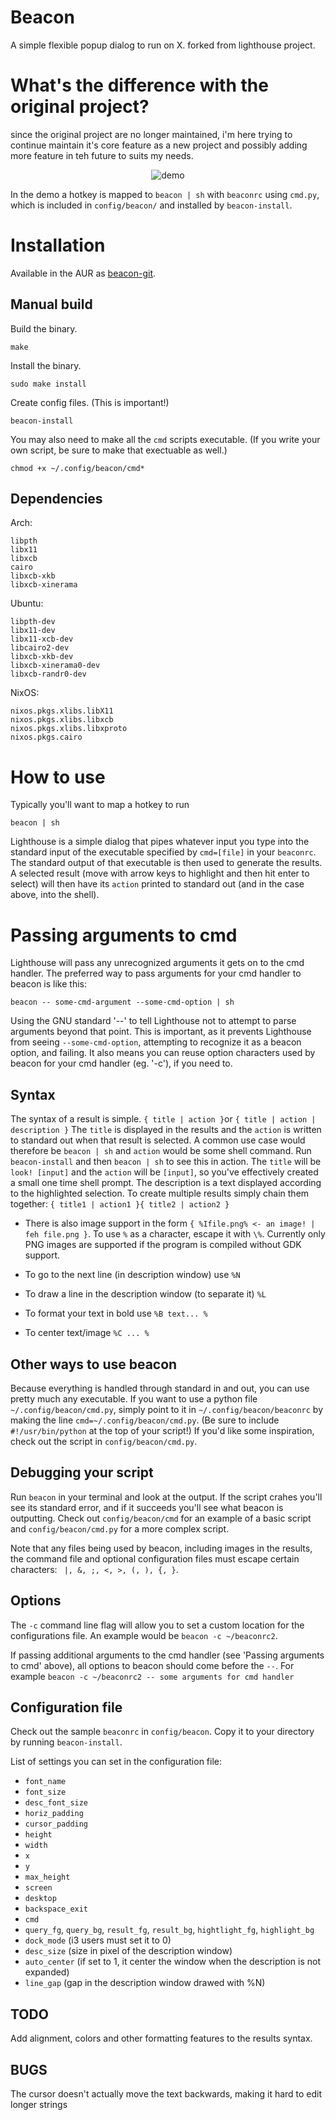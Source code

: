 # Beacon
A simple flexible popup dialog to run on X. forked from lighthouse project.

# What's the difference with the original project?
since the original project are no longer maintained, i'm here trying to continue maintain it's core feature as a new project and possibly adding more feature in teh future to suits my needs.
<p align="center">
  <img src="http://i.imgur.com/Z6W0Ube.gif" alt="demo"/>
  <br>
</p>


In the demo a hotkey is mapped to `beacon | sh` with `beaconrc` using `cmd.py`, which is included in `config/beacon/` and installed by `beacon-install`.
# Installation

Available in the AUR as [beacon-git](https://aur.archlinux.org/packages/beacon-git/).

Manual build
---

Build the binary.

    make

Install the binary.

    sudo make install

Create config files. (This is important!)

    beacon-install
    
You may also need to make all the `cmd` scripts executable.  (If you write your own script, be sure to make that exectuable as well.)

    chmod +x ~/.config/beacon/cmd*

Dependencies
---

Arch:

    libpth
    libx11
    libxcb
    cairo
    libxcb-xkb
    libxcb-xinerama

Ubuntu:

    libpth-dev
    libx11-dev
    libx11-xcb-dev
    libcairo2-dev
    libxcb-xkb-dev
    libxcb-xinerama0-dev
    libxcb-randr0-dev

NixOS:

    nixos.pkgs.xlibs.libX11
    nixos.pkgs.xlibs.libxcb
    nixos.pkgs.xlibs.libxproto
    nixos.pkgs.cairo

# How to use
Typically you'll want to map a hotkey to run

    beacon | sh

Lighthouse is a simple dialog that pipes whatever input you type into
the standard input of the executable specified by `cmd=[file]` in your
`beaconrc`. The standard output of that executable is then used to
generate the results.  A selected result (move with arrow keys to highlight
and then hit enter to select) will then have its `action`
printed to standard out (and in the case above, into the shell).

# Passing arguments to cmd

Lighthouse will pass any unrecognized arguments it gets on to the cmd handler.
The preferred way to pass arguments for your cmd handler to beacon is like this:

    beacon -- some-cmd-argument --some-cmd-option | sh

Using the GNU standard '--' to tell Lighthouse not to attempt to parse arguments beyond that point.
This is important, as it prevents Lighthouse from seeing `--some-cmd-option`,
attempting to recognize it as a beacon option,
and failing. It also means you can reuse option characters used by beacon for your cmd handler
(eg. '-c'), if you need to.

Syntax
---
The syntax of a result is simple.
`{ title | action }`or `{ title | action | description }`
The `title` is displayed in the results and the `action` is written to standard out
when that result is selected.  A common use case would therefore be
`beacon | sh` and `action` would be some shell command.  Run `beacon-install` and then
`beacon | sh` to see this in action.  The `title` will be `look! [input]` and the
`action` will be `[input]`, so you've effectively created a small one time shell prompt.
The description is a text displayed according to the highlighted selection.
To create multiple results simply chain them together: `{ title1 | action1 }{ title2 | action2 }`

* There is also image support in the form `{ %Ifile.png% <- an image! | feh file.png }`.
To use `%` as a character, escape it with `\%`.
Currently only PNG images are supported if the program is compiled without GDK
support.

* To go to the next line (in description window) use `%N`

* To draw a line in the description window (to separate it) `%L`

* To format your text in bold use `%B text... %`

* To center text/image `%C ... %`

Other ways to use beacon
---
Because everything is handled through standard in and out, you can use pretty much any
executable.  If you want to use a python file `~/.config/beacon/cmd.py`, simply point to it in `~/.config/beacon/beaconrc`
by making the line `cmd=~/.config/beacon/cmd.py`.  (Be sure to include `#!/usr/bin/python` at the top of your script!)  If you'd like some inspiration, check out the script in `config/beacon/cmd.py`.

Debugging your script
---
Run `beacon` in your terminal and look at the output.  If the script crahes you'll see its
standard error, and if it succeeds you'll see what beacon is outputting.  Check out
`config/beacon/cmd` for an example of a basic script and `config/beacon/cmd.py` for a
more complex script.

Note that any files being used by beacon, including images in the results, the command file and optional configuration files must escape certain characters: ` |, &, ;, <, >, (, ), {, }`.

Options
---
The `-c` command line flag will allow you to set a custom location for the configurations file.
An example would be `beacon -c ~/beaconrc2`.

If passing additional arguments to the cmd handler (see 'Passing arguments to cmd' above),
all options to beacon should come before the `--`.
For example `beacon -c ~/beaconrc2 -- some arguments for cmd handler`

Configuration file
---
Check out the sample `beaconrc` in `config/beacon`.  Copy it to your directory by
running `beacon-install`.

List of settings you can set in the configuration file:
- `font_name`
- `font_size`
- `desc_font_size`
- `horiz_padding`
- `cursor_padding`
- `height`
- `width`
- `x`
- `y`
- `max_height`
- `screen`
- `desktop`
- `backspace_exit`
- `cmd`
- `query_fg`, `query_bg`, `result_fg`, `result_bg`, `hightlight_fg`, `highlight_bg`
- `dock_mode` (i3 users must set it to 0)
- `desc_size` (size in pixel of the description window)
- `auto_center` (if set to 1, it center the window when the description is not
  expanded)
- `line_gap` (gap in the description window drawed with %N)

TODO
---
Add alignment, colors and other formatting features to the results syntax.

BUGS
---
The cursor doesn't actually move the text backwards, making it hard to edit longer strings
